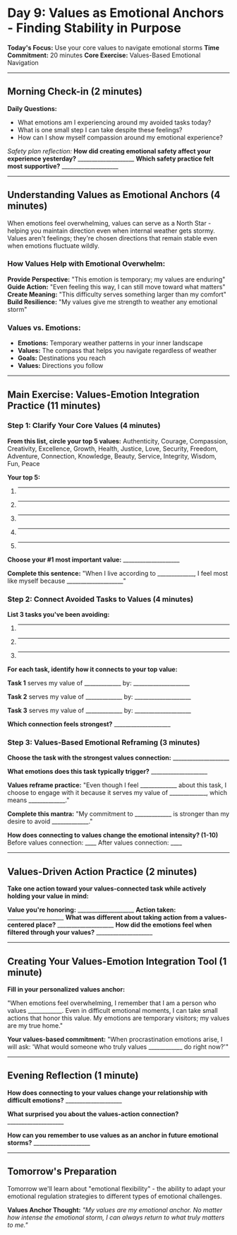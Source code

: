 # Day 9: Values as Emotional Anchors - Finding Stability in Purpose

**Today's Focus:** Use your core values to navigate emotional storms
**Time Commitment:** 20 minutes
**Core Exercise:** Values-Based Emotional Navigation

---

## Morning Check-in (2 minutes)

**Daily Questions:**
- What emotions am I experiencing around my avoided tasks today?
- What is one small step I can take despite these feelings?
- How can I show myself compassion around my emotional experience?

*Safety plan reflection:*
**How did creating emotional safety affect your experience yesterday?** ____________________
**Which safety practice felt most supportive?** ____________________

---

## Understanding Values as Emotional Anchors (4 minutes)

When emotions feel overwhelming, values can serve as a North Star - helping you maintain direction even when internal weather gets stormy. Values aren't feelings; they're chosen directions that remain stable even when emotions fluctuate wildly.

### How Values Help with Emotional Overwhelm:
**Provide Perspective:** "This emotion is temporary; my values are enduring"
**Guide Action:** "Even feeling this way, I can still move toward what matters"
**Create Meaning:** "This difficulty serves something larger than my comfort"
**Build Resilience:** "My values give me strength to weather any emotional storm"

### Values vs. Emotions:
- **Emotions:** Temporary weather patterns in your inner landscape
- **Values:** The compass that helps you navigate regardless of weather
- **Goals:** Destinations you reach
- **Values:** Directions you follow

---

## Main Exercise: Values-Emotion Integration Practice (11 minutes)

### Step 1: Clarify Your Core Values (4 minutes)

**From this list, circle your top 5 values:**
Authenticity, Courage, Compassion, Creativity, Excellence, Growth, Health, Justice, Love, Security, Freedom, Adventure, Connection, Knowledge, Beauty, Service, Integrity, Wisdom, Fun, Peace

**Your top 5:**
1. ____________________
2. ____________________
3. ____________________
4. ____________________
5. ____________________

**Choose your #1 most important value:** ____________________

**Complete this sentence:**
"When I live according to _____________, I feel most like myself because ____________________"

### Step 2: Connect Avoided Tasks to Values (4 minutes)

**List 3 tasks you've been avoiding:**
1. ____________________
2. ____________________
3. ____________________

**For each task, identify how it connects to your top value:**

**Task 1** serves my value of _____________ by: ____________________

**Task 2** serves my value of _____________ by: ____________________

**Task 3** serves my value of _____________ by: ____________________

**Which connection feels strongest?** ____________________

### Step 3: Values-Based Emotional Reframing (3 minutes)

**Choose the task with the strongest values connection:** ____________________

**What emotions does this task typically trigger?** ____________________

**Values reframe practice:**
"Even though I feel _____________ about this task, I choose to engage with it because it serves my value of _____________, which means _____________."

**Complete this mantra:**
"My commitment to _____________ is stronger than my desire to avoid _____________."

**How does connecting to values change the emotional intensity? (1-10)**
Before values connection: ____
After values connection: ____

---

## Values-Driven Action Practice (2 minutes)

**Take one action toward your values-connected task while actively holding your value in mind:**

**Value you're honoring:** ____________________
**Action taken:** ____________________
**What was different about taking action from a values-centered place?** ____________________
**How did the emotions feel when filtered through your values?** ____________________

---

## Creating Your Values-Emotion Integration Tool (1 minute)

**Fill in your personalized values anchor:**

"When emotions feel overwhelming, I remember that I am a person who values ____________. Even in difficult emotional moments, I can take small actions that honor this value. My emotions are temporary visitors; my values are my true home."

**Your values-based commitment:**
"When procrastination emotions arise, I will ask: 'What would someone who truly values ____________ do right now?'"

---

## Evening Reflection (1 minute)

**How does connecting to your values change your relationship with difficult emotions?** ____________________

**What surprised you about the values-action connection?** ____________________

**How can you remember to use values as an anchor in future emotional storms?** ____________________

---

## Tomorrow's Preparation
Tomorrow we'll learn about "emotional flexibility" - the ability to adapt your emotional regulation strategies to different types of emotional challenges.

**Values Anchor Thought:**
*"My values are my emotional anchor. No matter how intense the emotional storm, I can always return to what truly matters to me."*